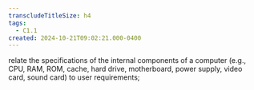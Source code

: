 ```yaml
---
transcludeTitleSize: h4
tags:
  - C1.1
created: 2024-10-21T09:02:21.000-0400
---
```

relate the specifications of the internal components of a computer (e.g., CPU, RAM, ROM, cache, hard drive, motherboard, power supply, video card, sound card) to user requirements;